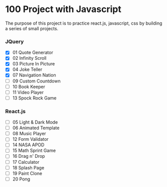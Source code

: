 # 100 Project with Javascript

The purpose of this project is to practice react.js, javascript, css by building a series of small projects.

### JQuery
- [X] 01 Quote Generator
- [X] 02 Infinity Scroll
- [X] 03 Picture In Picture
- [X] 04 Joke Teller
- [X] 07 Navigation Nation
- [ ] 09 Custom Countdown
- [ ] 10 Book Keeper
- [ ] 11 Video Player
- [ ] 13 Spock Rock Game
### React.js
- [ ] 05 Light & Dark Mode
- [ ] 06 Animated Template
- [ ] 08 Music Player
- [ ] 12 Form Validator
- [ ] 14 NASA APOD
- [ ] 15 Math Sprint Game
- [ ] 16 Drag n' Drop
- [ ] 17 Calculator
- [ ] 18 Splash Page
- [ ] 19 Paint Clone
- [ ] 20 Pong
